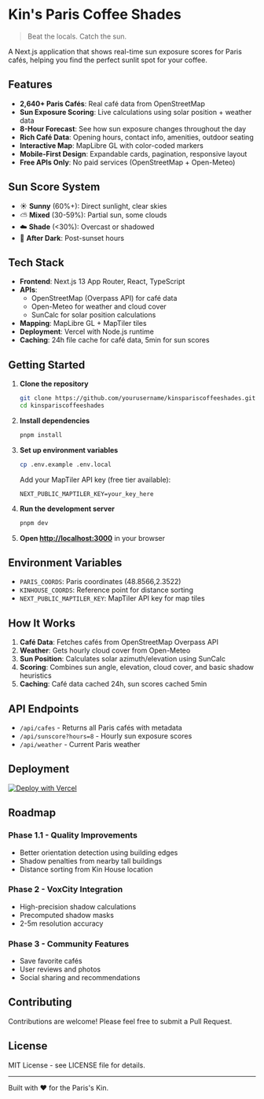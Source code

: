 # Kin's Paris Coffee Shades

> Beat the locals. Catch the sun.

A Next.js application that shows real-time sun exposure scores for Paris cafés, helping you find the perfect sunlit spot for your coffee.

## Features

- **2,640+ Paris Cafés**: Real café data from OpenStreetMap
- **Sun Exposure Scoring**: Live calculations using solar position + weather data
- **8-Hour Forecast**: See how sun exposure changes throughout the day
- **Rich Café Data**: Opening hours, contact info, amenities, outdoor seating
- **Interactive Map**: MapLibre GL with color-coded markers
- **Mobile-First Design**: Expandable cards, pagination, responsive layout
- **Free APIs Only**: No paid services (OpenStreetMap + Open-Meteo)

## Sun Score System

- ☀️ **Sunny** (60%+): Direct sunlight, clear skies
- ⛅ **Mixed** (30-59%): Partial sun, some clouds
- ☁️ **Shade** (<30%): Overcast or shadowed
- 🌙 **After Dark**: Post-sunset hours

## Tech Stack

- **Frontend**: Next.js 13 App Router, React, TypeScript
- **APIs**: 
  - OpenStreetMap (Overpass API) for café data
  - Open-Meteo for weather and cloud cover
  - SunCalc for solar position calculations
- **Mapping**: MapLibre GL + MapTiler tiles
- **Deployment**: Vercel with Node.js runtime
- **Caching**: 24h file cache for café data, 5min for sun scores

## Getting Started

1. **Clone the repository**
   ```bash
   git clone https://github.com/yourusername/kinspariscoffeeshades.git
   cd kinspariscoffeeshades
   ```

2. **Install dependencies**
   ```bash
   pnpm install
   ```

3. **Set up environment variables**
   ```bash
   cp .env.example .env.local
   ```
   
   Add your MapTiler API key (free tier available):
   ```
   NEXT_PUBLIC_MAPTILER_KEY=your_key_here
   ```

4. **Run the development server**
   ```bash
   pnpm dev
   ```

5. **Open [http://localhost:3000](http://localhost:3000)** in your browser

## Environment Variables

- `PARIS_COORDS`: Paris coordinates (48.8566,2.3522)
- `KINHOUSE_COORDS`: Reference point for distance sorting
- `NEXT_PUBLIC_MAPTILER_KEY`: MapTiler API key for map tiles

## How It Works

1. **Café Data**: Fetches cafés from OpenStreetMap Overpass API
2. **Weather**: Gets hourly cloud cover from Open-Meteo
3. **Sun Position**: Calculates solar azimuth/elevation using SunCalc
4. **Scoring**: Combines sun angle, elevation, cloud cover, and basic shadow heuristics
5. **Caching**: Café data cached 24h, sun scores cached 5min

## API Endpoints

- `/api/cafes` - Returns all Paris cafés with metadata
- `/api/sunscore?hours=8` - Hourly sun exposure scores
- `/api/weather` - Current Paris weather

## Deployment

[![Deploy with Vercel](https://vercel.com/button)](https://vercel.com/new/clone?repository-url=https://github.com/yourusername/kinspariscoffeeshades&env=NEXT_PUBLIC_MAPTILER_KEY&envDescription=Get%20your%20MapTiler%20API%20key&envLink=https://cloud.maptiler.com/account/keys/)

## Roadmap

### Phase 1.1 - Quality Improvements
- Better orientation detection using building edges
- Shadow penalties from nearby tall buildings
- Distance sorting from Kin House location

### Phase 2 - VoxCity Integration
- High-precision shadow calculations
- Precomputed shadow masks
- 2-5m resolution accuracy

### Phase 3 - Community Features
- Save favorite cafés
- User reviews and photos
- Social sharing and recommendations

## Contributing

Contributions are welcome! Please feel free to submit a Pull Request.

## License

MIT License - see LICENSE file for details.

---

Built with ❤️ for the Paris's Kin.